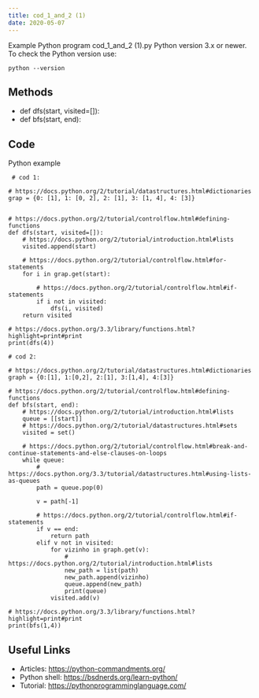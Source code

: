 ```yaml
---
title: cod_1_and_2 (1)
date: 2020-05-07
---
```

Example Python program cod_1_and_2 (1).py
Python version 3.x or newer.
To check the Python version use:

    python --version


## Methods

* def dfs(start, visited=[]):
* def bfs(start, end):

## Code

Python example

     # cod 1:
    
    # https://docs.python.org/2/tutorial/datastructures.html#dictionaries
    grap = {0: [1], 1: [0, 2], 2: [1], 3: [1, 4], 4: [3]}
    
    
    # https://docs.python.org/2/tutorial/controlflow.html#defining-functions
    def dfs(start, visited=[]):
        # https://docs.python.org/2/tutorial/introduction.html#lists
        visited.append(start)
    
        # https://docs.python.org/2/tutorial/controlflow.html#for-statements
        for i in grap.get(start):
    
            # https://docs.python.org/2/tutorial/controlflow.html#if-statements
            if i not in visited:
                dfs(i, visited)
        return visited
    
    # https://docs.python.org/3.3/library/functions.html?highlight=print#print
    print(dfs(4))
    
    # cod 2:
    
    # https://docs.python.org/2/tutorial/datastructures.html#dictionaries
    graph = {0:[1], 1:[0,2], 2:[1], 3:[1,4], 4:[3]}
    
    # https://docs.python.org/2/tutorial/controlflow.html#defining-functions
    def bfs(start, end):
        # https://docs.python.org/2/tutorial/introduction.html#lists
        queue = [[start]]
        # https://docs.python.org/2/tutorial/datastructures.html#sets
        visited = set()
    
        # https://docs.python.org/2/tutorial/controlflow.html#break-and-continue-statements-and-else-clauses-on-loops
        while queue:
            # https://docs.python.org/3.3/tutorial/datastructures.html#using-lists-as-queues
            path = queue.pop(0)
    
            v = path[-1]
    
            # https://docs.python.org/2/tutorial/controlflow.html#if-statements
            if v == end:
                return path
            elif v not in visited:
                for vizinho in graph.get(v):
                    # https://docs.python.org/2/tutorial/introduction.html#lists
                    new_path = list(path)
                    new_path.append(vizinho)
                    queue.append(new_path)
                    print(queue)
                visited.add(v)
    
    # https://docs.python.org/3.3/library/functions.html?highlight=print#print
    print(bfs(1,4))

## Useful Links

- Articles: https://python-commandments.org/
- Python shell: https://bsdnerds.org/learn-python/
- Tutorial: https://pythonprogramminglanguage.com/
